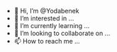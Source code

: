 - 👋 Hi, I’m @Yodabenek
- 👀 I’m interested in ...
- 🌱 I’m currently learning ...
- 💞️ I’m looking to collaborate on ...
- 📫 How to reach me ...

<!---
Yodabenek/Yodabenek is a ✨ special ✨ repository because its `README.md` (this file) appears on your GitHub profile.
You can click the Preview link to take a look at your changes.
--->
